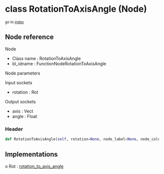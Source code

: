 # class RotationToAxisAngle (Node)

<sub>go to [index](/docs/index.md)</sub>

## Node reference

Node
 - Class name : RotationToAxisAngle
 - bl_idname : FunctionNodeRotationToAxisAngle

Node parameters

Input sockets
 - rotation : Rot

Output sockets
 - axis : Vect
 - angle : Float

### Header

``` python
def RotationToAxisAngle(self, rotation=None, node_label=None, node_color=None):
```

## Implementations

o Rot : [rotation_to_axis_angle](#rotation_to_axis_angle) 

